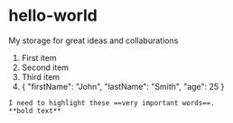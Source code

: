 # hello-world
My storage for great ideas and collaburations 
1. First item
2. Second item
3. Third item
4. {
  "firstName": "John",
  "lastName": "Smith",
  "age": 25
}
```
I need to highlight these ==very important words==.
**bold text**
